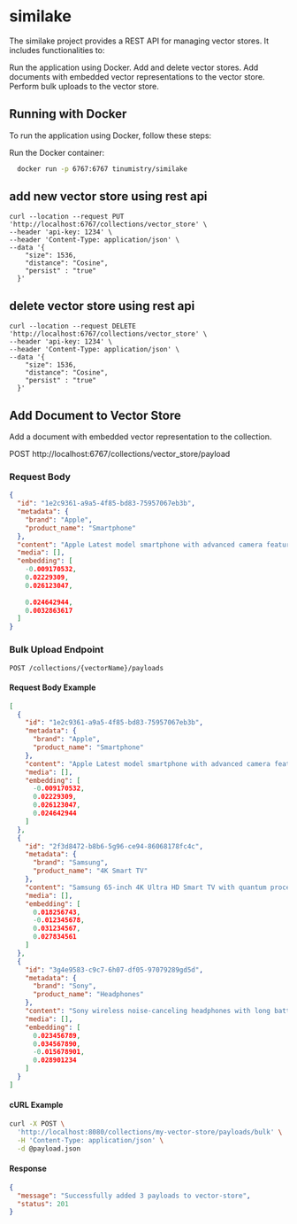 ﻿# similake

The similake project provides a REST API for managing vector stores. It includes functionalities to:

Run the application using Docker.
Add and delete vector stores.
Add documents with embedded vector representations to the vector store.
Perform bulk uploads to the vector store.

## Running with Docker
To run the application using Docker, follow these steps:


Run the Docker container:

```sh
  docker run -p 6767:6767 tinumistry/similake
```
   


## add new vector store using rest api

```
curl --location --request PUT 'http://localhost:6767/collections/vector_store' \
--header 'api-key: 1234' \
--header 'Content-Type: application/json' \
--data '{
    "size": 1536,
    "distance": "Cosine",
    "persist" : "true"
  }'
```

## delete vector store using rest api

```
curl --location --request DELETE 'http://localhost:6767/collections/vector_store' \
--header 'api-key: 1234' \
--header 'Content-Type: application/json' \
--data '{
    "size": 1536,
    "distance": "Cosine",
    "persist" : "true"
  }'
```
## Add Document to Vector Store
Add a document with embedded vector representation to the collection.

POST http://localhost:6767/collections/vector_store/payload
### Request Body
```json
{
  "id": "1e2c9361-a9a5-4f85-bd83-75957067eb3b",
  "metadata": {
    "brand": "Apple", 
    "product_name": "Smartphone"
  },
  "content": "Apple Latest model smartphone with advanced camera features and a powerful processor.",
  "media": [],
  "embedding": [
    -0.009170532,
    0.02229309,
    0.026123047,
 
    0.024642944,
    0.0032863617
  ]
}
```
### Bulk Upload Endpoint

```http
POST /collections/{vectorName}/payloads
```

#### Request Body Example

```json
[
  {
    "id": "1e2c9361-a9a5-4f85-bd83-75957067eb3b",
    "metadata": {
      "brand": "Apple",
      "product_name": "Smartphone"
    },
    "content": "Apple Latest model smartphone with advanced camera features and a powerful processor.",
    "media": [],
    "embedding": [
      -0.009170532,
      0.02229309,
      0.026123047,
      0.024642944
    ]
  },
  {
    "id": "2f3d8472-b8b6-5g96-ce94-86068178fc4c",
    "metadata": {
      "brand": "Samsung",
      "product_name": "4K Smart TV"
    },
    "content": "Samsung 65-inch 4K Ultra HD Smart TV with quantum processor.",
    "media": [],
    "embedding": [
      0.018256743,
      -0.012345678,
      0.031234567,
      0.027834561
    ]
  },
  {
    "id": "3g4e9583-c9c7-6h07-df05-97079289gd5d",
    "metadata": {
      "brand": "Sony",
      "product_name": "Headphones"
    },
    "content": "Sony wireless noise-canceling headphones with long battery life.",
    "media": [],
    "embedding": [
      0.023456789,
      0.034567890,
      -0.015678901,
      0.028901234
    ]
  }
]
```

#### cURL Example

```bash
curl -X POST \
  'http://localhost:8080/collections/my-vector-store/payloads/bulk' \
  -H 'Content-Type: application/json' \
  -d @payload.json
```

#### Response

```json
{
  "message": "Successfully added 3 payloads to vector-store",
  "status": 201
}
```
